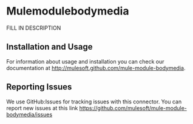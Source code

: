 
Mulemodulebodymedia
=========================

FILL IN DESCRIPTION

Installation and Usage
----------------------

For information about usage and installation you can check our documentation at http://mulesoft.github.com/mule-module-bodymedia.

Reporting Issues
----------------

We use GitHub:Issues for tracking issues with this connector. You can report new issues at this link https://github.com/mulesoft/mule-module-bodymedia/issues